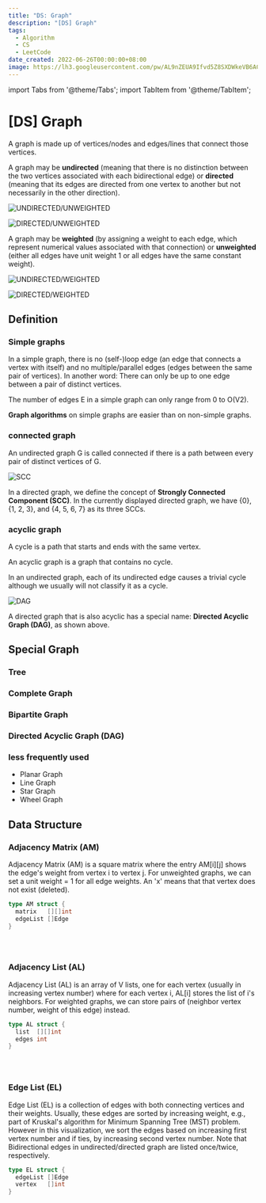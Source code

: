 ```yaml
---
title: "DS: Graph"
description: "[DS] Graph"
tags:
  - Algorithm
  - CS
  - LeetCode
date_created: 2022-06-26T00:00:00+08:00
image: https://lh3.googleusercontent.com/pw/AL9nZEUA9Ifvd5Z8SXDWkeVB6AC4MPGwnXaL6kBXNPoXwOQQ2jOcZ1Jw_0p8TKK8C3ZX0e67_FOY15eDrm7aaXSQJcKtoUzC80SAQEHsaBy6qS2AqNNs5VUFNXBKm439y_1wkvmDl-PnL8ReojnIumNlEvOXBg=w800-no?authuser=0
---
```


import Tabs from '@theme/Tabs';
import TabItem from '@theme/TabItem';


[DS] Graph
==========

A graph is made up of vertices/nodes and edges/lines that connect those vertices.


A graph may be __undirected__ (meaning that there is no distinction between the two vertices associated with each bidirectional edge) or __directed__ (meaning that its edges are directed from one vertex to another but not necessarily in the other direction).

![UNDIRECTED/UNWEIGHTED](https://lh3.googleusercontent.com/pw/AM-JKLWJd-2JX-ijlXy0pKZBhg1QArftSVXL-DHJuPa5RD6vm81bYKmM9UDv1kFIfSj-VhVhtfytQZnrpHiPPs0U6p167tBMwPwbhd59gyjK-bC_SnqEZsgXOd2MokZcMIa3NoHM_I8czJTi0bZnK9ztbXVRLg=w800-no?authuser=0)

![DIRECTED/UNWEIGHTED](https://lh3.googleusercontent.com/pw/AM-JKLU727g1gAq4kKW0POsbtL2jAT1_bLy3PVHW-yG-8QdtMCy8l5NzWYztQFPWNUhVU3SsnHPsyL4mfg9OYJNmAsHERTWtCn5vvJ-vxDkTqGYXtdrUgXwsv6cFCUts_eLW2yyVbAcMgAM1LgUyY7oGhR5NjA=w800-no?authuser=0)

A graph may be __weighted__ (by assigning a weight to each edge, which represent numerical values associated with that connection) or __unweighted__ (either all edges have unit weight 1 or all edges have the same constant weight).

![UNDIRECTED/WEIGHTED](https://lh3.googleusercontent.com/pw/AM-JKLVeJaO3lNrHwrlNbPzC_ASgk-thJXOc5YfuS_HVm3RkJj1Q5Sdq3uwTvBDjMgOkdjR_lOAg1VWSLp19Qxn3poekGx75oZ1Ib6JxEENsMGc4Qu4uZhGRyfLqEUFZbXObeoM8X24n4bt7cldfT3O-DxbwhA=w800-no?authuser=0)

![DIRECTED/WEIGHTED](https://lh3.googleusercontent.com/pw/AM-JKLWFebHbqg4DuiE4pxJuhJVu5Sx38El6YPLI8wg-yEP52lZ6OxBPvmEUtCLzN8azfq5RVrnYXZKUTruiSfKaTEKRwqW0LEkURoSlhVOSw3KQCW6Dos2w71NgFepmGGZolic01Q4odAmEeioF8FmNDhY9tQ=w800-no?authuser=0)


Definition
----------

### Simple graphs ###

In a simple graph, there is no (self-)loop edge (an edge that connects a vertex with itself) and no multiple/parallel edges (edges between the same pair of vertices). In another word: There can only be up to one edge between a pair of distinct vertices.

The number of edges E in a simple graph can only range from 0 to O(V2).

__Graph algorithms__ on simple graphs are easier than on non-simple graphs.

### connected graph ###

An undirected graph G is called connected if there is a path between every pair of distinct vertices of G.

![SCC](https://lh3.googleusercontent.com/pw/AM-JKLWy95-HkNf8iXg9EpYzdpMUhDebxlHPmghcCgRyUaNetSg3moJMW1_z4auDlr3PrJWS1CJwKbc0r6wYQNeeyXitBS3k-EFQF9L2rcH5bn-p7OABJOsM_n40ibzbMzymYAZbLsol0Wtw5V3ny6ssiDeKIQ=w800-no?authuser=0)

In a directed graph, we define the concept of __Strongly Connected Component (SCC)__.
In the currently displayed directed graph, we have {0}, {1, 2, 3}, and {4, 5, 6, 7} as its three SCCs.

### acyclic graph ###

A cycle is a path that starts and ends with the same vertex.

An acyclic graph is a graph that contains no cycle.

In an undirected graph, each of its undirected edge causes a trivial cycle although we usually will not classify it as a cycle.

![DAG](https://lh3.googleusercontent.com/pw/AM-JKLVYDTSPubEmOKcaV_DVZbw_0czwEG2dGScJUZf_gpfb66zu21KjGXYe5DAQjNCf5cD6idW3EWd7DSLJ5ubjKSksHjECtHrpm3VdKL3gTsiWRt7RymqkP4SA3xQA97Jt4NOQkYx_pEDdpMBtLlEwlrkD6w=w800-no?authuser=0)

A directed graph that is also acyclic has a special name: __Directed Acyclic Graph (DAG)__, as shown above.


Special Graph
-------------

### Tree ###

### Complete Graph ###

### Bipartite Graph ###

### Directed Acyclic Graph (DAG) ###

### less frequently used ###

-   Planar Graph
-   Line Graph
-   Star Graph
-   Wheel Graph


Data Structure
--------------

### Adjacency Matrix (AM) ###

Adjacency Matrix (AM) is a square matrix where the entry AM[i][j] shows the edge's weight from vertex i to vertex j. For unweighted graphs, we can set a unit weight = 1 for all edge weights. An 'x' means that that vertex does not exist (deleted).

<Tabs>
  <TabItem value="go" label="Go" default>

``` go
type AM struct {
  matrix   [][]int
  edgeList []Edge
}
```
  </TabItem>
  <TabItem value="js" label="JavaScript">

``` js
```
  </TabItem>
  <TabItem value="ts" label="TypeScript">

``` ts
```
  </TabItem>
  <TabItem value="python" label="Python">

``` python
```
  </TabItem>
</Tabs>

### Adjacency List (AL) ###

Adjacency List (AL) is an array of V lists, one for each vertex (usually in increasing vertex number) where for each vertex i, AL[i] stores the list of i's neighbors. For weighted graphs, we can store pairs of (neighbor vertex number, weight of this edge) instead.

<Tabs>
  <TabItem value="go" label="Go" default>

``` go
type AL struct {
  list  [][]int
  edges int
}
```
  </TabItem>
  <TabItem value="js" label="JavaScript">

``` js
```
  </TabItem>
  <TabItem value="ts" label="TypeScript">

``` ts
```
  </TabItem>
  <TabItem value="python" label="Python">

``` python
```
  </TabItem>
</Tabs>

### Edge List (EL) ###

Edge List (EL) is a collection of edges with both connecting vertices and their weights. Usually, these edges are sorted by increasing weight, e.g., part of Kruskal's algorithm for Minimum Spanning Tree (MST) problem. However in this visualization, we sort the edges based on increasing first vertex number and if ties, by increasing second vertex number. Note that Bidirectional edges in undirected/directed graph are listed once/twice, respectively.

<Tabs>
  <TabItem value="go" label="Go" default>

``` go
type EL struct {
  edgeList []Edge
  vertex   []int
}
```
  </TabItem>
  <TabItem value="js" label="JavaScript">

``` js
```
  </TabItem>
  <TabItem value="ts" label="TypeScript">

``` ts
```
  </TabItem>
  <TabItem value="python" label="Python">

``` python
```
  </TabItem>
</Tabs>
